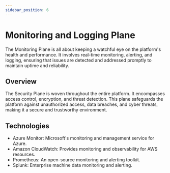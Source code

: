 ```yaml
---
sidebar_position: 6
---
```


# Monitoring and Logging Plane

The Monitoring Plane is all about keeping a watchful eye on the platform's health and performance. It involves real-time monitoring, alerting, and logging, ensuring that issues are detected and addressed promptly to maintain uptime and reliability.

## Overview

The Security Plane is woven throughout the entire platform. It encompasses access control, encryption, and threat detection. This plane safeguards the platform against unauthorized access, data breaches, and cyber threats, making it a secure and trustworthy environment.

## Technologies

- Azure Monitor: Microsoft's monitoring and management service for Azure.
- Amazon CloudWatch: Provides monitoring and observability for AWS resources.
- Prometheus: An open-source monitoring and alerting toolkit.
- Splunk: Enterprise machine data monitoring and alerting.
